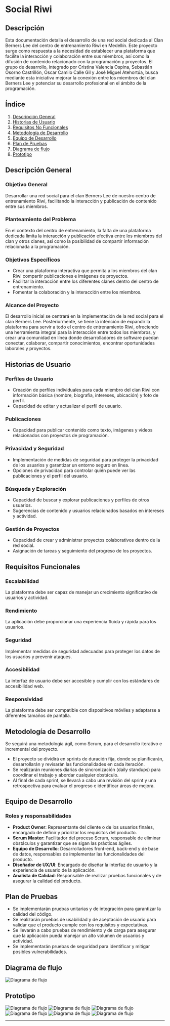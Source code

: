 # Social Riwi

## Descripción
Esta documentación detalla el desarrollo de una red social dedicada al Clan Berners Lee del centro de entrenamiento Riwi en Medellín. Este proyecto surge como respuesta a la necesidad de establecer una plataforma que facilite la interacción y colaboración entre sus miembros, así como la difusión de contenido relacionado con la programación y proyectos. El grupo de desarrollo, integrado por Cristina Valencia Ospina, Sebastián Osorno Castrillón, Oscar Camilo Calle Gil y José Miguel Atehortúa, busca mediante esta iniciativa mejorar la conexión entre los miembros del clan Berners Lee y potenciar su desarrollo profesional en el ámbito de la programación.

## Índice
1. [Descripción General](#descripción-general)
2. [Historias de Usuario](#historias-de-usuario)
3. [Requisitos No Funcionales](#requisitos-no-funcionales)
4. [Metodología de Desarrollo](#metodología-de-desarrollo)
5. [Equipo de Desarrollo](#equipo-de-desarrollo)
6. [Plan de Pruebas](#plan-de-pruebas)
7. [Diagrama de flujo](#diagrama-de-flujo)
8. [Prototipo](#prototipo)

## Descripción General
### Objetivo General
Desarrollar una red social para el clan Berners Lee de nuestro centro de entrenamiento Riwi, facilitando la interacción y publicación de contenido entre sus miembros.

### Planteamiento del Problema
En el contexto del centro de entrenamiento, la falta de una plataforma dedicada limita la interacción y publicación efectiva entre los miembros del clan y otros clanes, así como la posibilidad de compartir información relacionada a la programación.

### Objetivos Específicos
- Crear una plataforma interactiva que permita a los miembros del clan Riwi compartir publicaciones e imágenes de proyectos.
- Facilitar la interacción entre los diferentes clanes dentro del centro de entrenamiento.
- Fomentar la colaboración y la interacción entre los miembros.

### Alcance del Proyecto
El desarrollo inicial se centrará en la implementación de la red social para el clan Berners Lee. Posteriormente, se tiene la intención de expandir la plataforma para servir a todo el centro de entrenamiento Riwi, ofreciendo una herramienta integral para la interacción entre todos los miembros, y crear una comunidad en línea donde desarrolladores de software puedan conectar, colaborar, compartir conocimientos, encontrar oportunidades laborales y proyectos.

## Historias de Usuario
### Perfiles de Usuario
- Creación de perfiles individuales para cada miembro del clan Riwi con información básica (nombre, biografía, intereses, ubicación) y foto de perfil.
- Capacidad de editar y actualizar el perfil de usuario.

### Publicaciones
- Capacidad para publicar contenido como texto, imágenes y videos relacionados con proyectos de programación.

### Privacidad y Seguridad
- Implementación de medidas de seguridad para proteger la privacidad de los usuarios y garantizar un entorno seguro en línea.
- Opciones de privacidad para controlar quién puede ver las publicaciones y el perfil del usuario.

### Búsqueda y Exploración
- Capacidad de buscar y explorar publicaciones y perfiles de otros usuarios.
- Sugerencias de contenido y usuarios relacionados basados en intereses y actividad.

### Gestión de Proyectos
- Capacidad de crear y administrar proyectos colaborativos dentro de la red social.
- Asignación de tareas y seguimiento del progreso de los proyectos.

## Requisitos Funcionales
### Escalabilidad
La plataforma debe ser capaz de manejar un crecimiento significativo de usuarios y actividad.

### Rendimiento
La aplicación debe proporcionar una experiencia fluida y rápida para los usuarios.

### Seguridad
Implementar medidas de seguridad adecuadas para proteger los datos de los usuarios y prevenir ataques.

### Accesibilidad
La interfaz de usuario debe ser accesible y cumplir con los estándares de accesibilidad web.

### Responsividad
La plataforma debe ser compatible con dispositivos móviles y adaptarse a diferentes tamaños de pantalla.

## Metodología de Desarrollo
Se seguirá una metodología ágil, como Scrum, para el desarrollo iterativo e incremental del proyecto.

- El proyecto se dividirá en sprints de duración fija, donde se planificarán, desarrollarán y revisarán las funcionalidades en cada iteración.
- Se realizarán reuniones diarias de sincronización (daily standups) para coordinar el trabajo y abordar cualquier obstáculo.
- Al final de cada sprint, se llevará a cabo una revisión del sprint y una retrospectiva para evaluar el progreso e identificar áreas de mejora.

## Equipo de Desarrollo
### Roles y responsabilidades
- **Product Owner**: Representante del cliente o de los usuarios finales, encargado de definir y priorizar los requisitos del producto.
- **Scrum Master**: Facilitador del proceso Scrum, responsable de eliminar obstáculos y garantizar que se sigan las prácticas ágiles.
- **Equipo de Desarrollo**: Desarrolladores front-end, back-end y de base de datos, responsables de implementar las funcionalidades del producto.
- **Diseñador de UX/UI**: Encargado de diseñar la interfaz de usuario y la experiencia de usuario de la aplicación.
- **Analista de Calidad**: Responsable de realizar pruebas funcionales y de asegurar la calidad del producto.

## Plan de Pruebas
- Se implementarán pruebas unitarias y de integración para garantizar la calidad del código.
- Se realizarán pruebas de usabilidad y de aceptación de usuario para validar que el producto cumple con los requisitos y expectativas.
- Se llevarán a cabo pruebas de rendimiento y de carga para asegurar que la aplicación pueda manejar un alto volumen de usuarios y actividad.
- Se implementarán pruebas de seguridad para identificar y mitigar posibles vulnerabilidades.

## Diagrama de flujo
![Diagrama de flujo](PRENDIENTE)

## Prototipo
![Diagrama de flujo](IMG/Login.png)
![Diagrama de flujo](IMG/Feed.png)
![Diagrama de flujo](IMG/UserProfile.png)
![Diagrama de flujo](IMG/Settings.png)
![Diagrama de flujo](IMG/updateUser.png)
![Diagrama de flujo](IMG/updatePassword.png)



---
